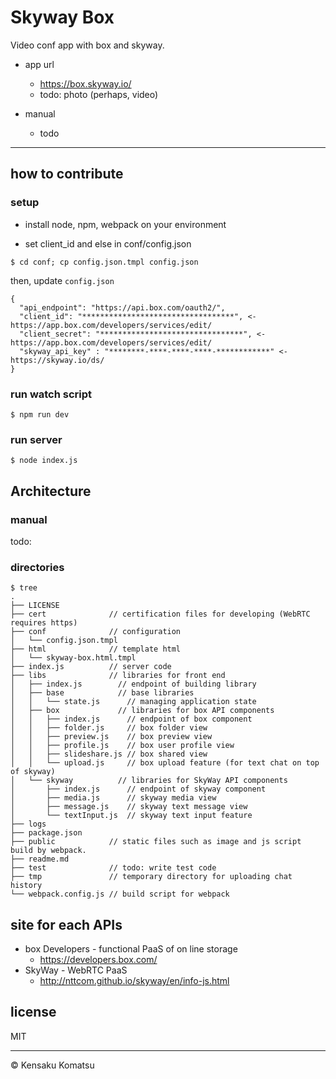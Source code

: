 # Skyway Box

Video conf app with box and skyway.

* app url
  * https://box.skyway.io/
  * todo: photo (perhaps, video)

* manual
  * todo

---

## how to contribute

### setup

* install node, npm, webpack on your environment

* set client_id and else in conf/config.json

```
$ cd conf; cp config.json.tmpl config.json
```

then, update ``config.json``

```
{
  "api_endpoint": "https://api.box.com/oauth2/",
  "client_id": "**********************************", <- https://app.box.com/developers/services/edit/
  "client_secret": "********************************", <- https://app.box.com/developers/services/edit/
  "skyway_api_key" : "********-****-****-****-************" <- https://skyway.io/ds/
}
```

### run watch script

```
$ npm run dev
```

### run server

```
$ node index.js
```

## Architecture

### manual

todo:

### directories

```
$ tree
.
├── LICENSE
├── cert              // certification files for developing (WebRTC requires https)
├── conf              // configuration
│   └── config.json.tmpl
├── html              // template html
│   └── skyway-box.html.tmpl
├── index.js          // server code
├── libs              // libraries for front end
│   ├── index.js        // endpoint of building library
│   ├── base            // base libraries
│   │   └── state.js      // managing application state
│   ├── box             // libraries for box API components
│   │   ├── index.js      // endpoint of box component
│   │   ├── folder.js     // box folder view
│   │   ├── preview.js    // box preview view
│   │   ├── profile.js    // box user profile view
│   │   ├── slideshare.js // box shared view
│   │   └── upload.js     // box upload feature (for text chat on top of skyway)
│   └── skyway          // libraries for SkyWay API components
│       ├── index.js      // endpoint of skyway component
│       ├── media.js      // skyway media view
│       ├── message.js    // skyway text message view
│       └── textInput.js  // skyway text input feature
├── logs
├── package.json
├── public            // static files such as image and js script build by webpack.
├── readme.md
├── test              // todo: write test code
├── tmp               // temporary directory for uploading chat history
└── webpack.config.js // build script for webpack
```

## site for each APIs

* box Developers - functional PaaS of on line storage
  * https://developers.box.com/
* SkyWay - WebRTC PaaS
  * http://nttcom.github.io/skyway/en/info-js.html


## license

MIT

---

&copy; Kensaku Komatsu
